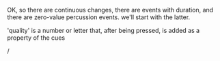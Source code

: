 OK, so there are continuous changes, there are events with duration, and there are zero-value percussion events. we'll start with the latter.

'quality' is a number or letter that, after being pressed, is added as a property of the cues

/

